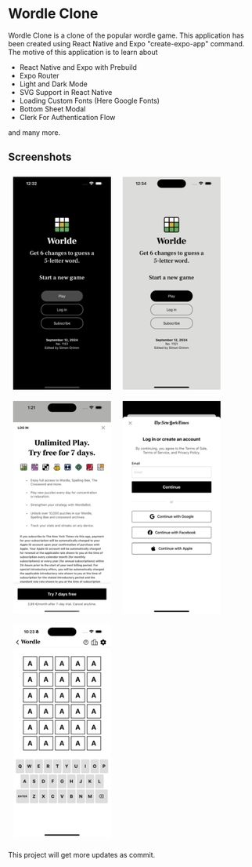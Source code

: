 # Wordle Clone

Wordle Clone is a clone of the popular wordle game. This application has been created using React Native and Expo "create-expo-app" command. The motive of this application is to learn about

- React Native and Expo with Prebuild
- Expo Router
- Light and Dark Mode
- SVG Support in React Native
- Loading Custom Fonts (Here Google Fonts)
- Bottom Sheet Modal
- Clerk For Authentication Flow

and many more.

## Screenshots

<p>
<img src="./screenshots/1.png" width="200" style="padding: 10px" />
<img src="./screenshots/2.png" width="200" style="padding: 10px" />
<img src="./screenshots/3.png" width="200" style="padding: 10px" />
<img src="./screenshots/4.png" width="200" style="padding: 10px" />
<img src="./screenshots/5.png" width="200" style="padding: 10px" />
</p>

This project will get more updates as commit.